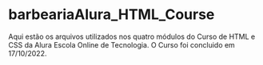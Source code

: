 # barbeariaAlura_HTML_Course

Aqui estão os arquivos utilizados nos quatro módulos do Curso de HTML e CSS da Alura Escola Online de Tecnologia.
O Curso foi concluido em 17/10/2022.
